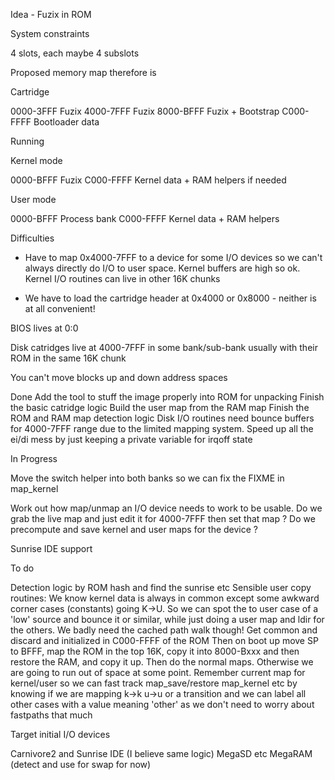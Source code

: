 Idea - Fuzix in ROM


System constraints

4 slots, each maybe 4 subslots

Proposed memory map therefore is

Cartridge

0000-3FFF	Fuzix
4000-7FFF	Fuzix
8000-BFFF	Fuzix + Bootstrap
C000-FFFF	Bootloader data


Running

Kernel mode

0000-BFFF	Fuzix
C000-FFFF	Kernel data + RAM helpers if needed

User mode

0000-BFFF	Process bank
C000-FFFF	Kernel data + RAM helpers

Difficulties
- Have to map 0x4000-7FFF to a device for some I/O devices so we can't
  always directly do I/O to user space. Kernel buffers are high so ok.
  Kernel I/O routines can live in other 16K chunks

- We have to load the cartridge header at 0x4000 or 0x8000 - neither is at
  all convenient!

BIOS lives at 0:0

Disk catridges live at 4000-7FFF in some bank/sub-bank usually with their
ROM in the same 16K chunk

You can't move blocks up and down address spaces

Done
Add the tool to stuff the image properly into ROM for unpacking
Finish the basic catridge logic
Build the user map from the RAM map
Finish the ROM and RAM map detection logic
Disk I/O routines need bounce buffers for 4000-7FFF range due to the
limited mapping system.
Speed up all the ei/di mess by just keeping a private variable for irqoff
state

In Progress

Move the switch helper into both banks so we can fix the FIXME in map_kernel

Work out how map/unmap an I/O device needs to work to be usable. Do we grab
the live map and just edit it for 4000-7FFF then set that map ? Do we
precompute and save kernel and user maps for the device ?

Sunrise IDE support

To do

Detection logic by ROM hash and find the sunrise etc
Sensible user copy routines: We know kernel data is always in common except
some awkward corner cases (constants) going K->U. So we can spot the to user
case of a 'low' source and bounce it or similar, while just doing a user
map and ldir for the others. We badly need the cached path walk though!
Get common and discard and initialized in C000-FFFF of the ROM
Then on boot up move SP to BFFF, map the ROM in the top 16K, copy it into
8000-Bxxx and then restore the RAM, and copy it up. Then do the normal maps.
Otherwise we are going to run out of space at some point.
Remember current map for kernel/user so we can fast track map_save/restore
map_kernel etc by knowing if we are mapping k->k u->u or a transition and
we can label all other cases with a value meaning 'other' as we don't need
to worry about fastpaths that much

Target initial I/O devices

Carnivore2 and Sunrise IDE (I believe same logic)
MegaSD etc
MegaRAM (detect and use for swap for now)
